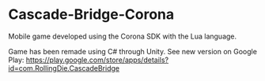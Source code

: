 # Cascade-Bridge-Corona
Mobile game developed using the Corona SDK with the Lua language.

Game has been remade using C# through Unity. See new version on Google Play: https://play.google.com/store/apps/details?id=com.RollingDie.CascadeBridge
